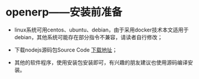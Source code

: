 # openerp——安装前准备

- linux系统可用centos、ubuntu、debian，由于采用docker技术本文适用于debian，其他系统可能存在部分指令不兼容，请读者自行修改；

- 下载nodejs源码包Source Code [下载地址](https://nodejs.org/en/download/ "下载地址")；

- 其他的软件程序，使用安装包安装即可，有兴趣的朋友建议也使用源码编译安装。